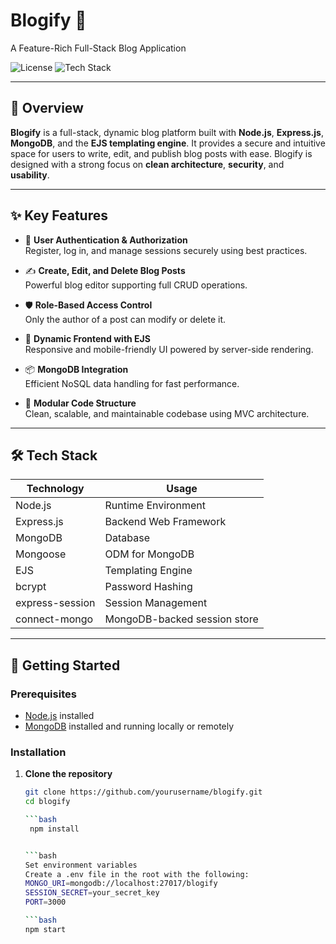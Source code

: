 # Blogify 📝  
A Feature-Rich Full-Stack Blog Application

![License](https://img.shields.io/badge/license-MIT-blue.svg)
![Tech Stack](https://img.shields.io/badge/stack-Node.js%20%7C%20Express.js%20%7C%20MongoDB%20%7C%20EJS-brightgreen)

---

## 📖 Overview

**Blogify** is a full-stack, dynamic blog platform built with **Node.js**, **Express.js**, **MongoDB**, and the **EJS templating engine**. It provides a secure and intuitive space for users to write, edit, and publish blog posts with ease. Blogify is designed with a strong focus on **clean architecture**, **security**, and **usability**.

---

## ✨ Key Features

- 🔐 **User Authentication & Authorization**  
  Register, log in, and manage sessions securely using best practices.

- ✍️ **Create, Edit, and Delete Blog Posts**  
  Powerful blog editor supporting full CRUD operations.

- 🛡️ **Role-Based Access Control**  
  Only the author of a post can modify or delete it.

- 📄 **Dynamic Frontend with EJS**  
  Responsive and mobile-friendly UI powered by server-side rendering.

- 📦 **MongoDB Integration**  
  Efficient NoSQL data handling for fast performance.

- 🧩 **Modular Code Structure**  
  Clean, scalable, and maintainable codebase using MVC architecture.

---

## 🛠️ Tech Stack

| Technology     | Usage                        |
|----------------|------------------------------|
| Node.js        | Runtime Environment           |
| Express.js     | Backend Web Framework         |
| MongoDB        | Database                      |
| Mongoose       | ODM for MongoDB               |
| EJS            | Templating Engine             |
| bcrypt         | Password Hashing              |
| express-session| Session Management            |
| connect-mongo  | MongoDB-backed session store  |

---

## 🚀 Getting Started

### Prerequisites

- [Node.js](https://nodejs.org/) installed
- [MongoDB](https://www.mongodb.com/) installed and running locally or remotely

### Installation

1. **Clone the repository**
   ```bash
   git clone https://github.com/yourusername/blogify.git
   cd blogify

   ```bash
    npm install


   ```bash 
   Set environment variables
   Create a .env file in the root with the following:
   MONGO_URI=mongodb://localhost:27017/blogify
   SESSION_SECRET=your_secret_key
   PORT=3000

   ```bash
   npm start


